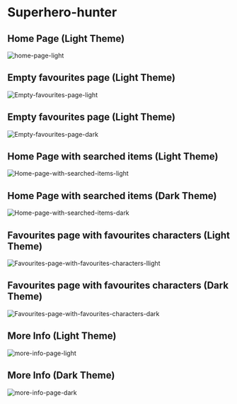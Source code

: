 # Superhero-hunter

## Home Page (Light Theme)
![home-page-light](https://user-images.githubusercontent.com/66960784/203381630-31bc1e97-e992-4b83-b2c7-a1db7d29ec04.png)

<!-- ## Home Page (Dark Theme)
![home-page-dark](https://user-images.githubusercontent.com/66960784/203381701-ba5cc4ff-cb3e-4f26-a627-fdf9d5d72d4f.png) -->


## Empty favourites page (Light Theme)
![Empty-favourites-page-light](https://user-images.githubusercontent.com/66960784/203382730-c6c4e5f6-33cf-4013-b52b-e8c3d8c1ae43.png)

## Empty favourites page (Light Theme)
![Empty-favourites-page-dark](https://user-images.githubusercontent.com/66960784/203382741-ca8d8c49-d32b-4c0e-8d79-308ee15d5b97.png)

## Home Page with searched items (Light Theme)
![Home-page-with-searched-items-light](https://user-images.githubusercontent.com/66960784/203382400-493f96f8-00af-4588-a7fa-a6759bdfb5d3.png)

## Home Page with searched items (Dark Theme)
![Home-page-with-searched-items-dark](https://user-images.githubusercontent.com/66960784/203382426-1e51fbb6-9787-4732-b208-049006312fb9.png)

## Favourites page with favourites characters (Light Theme)
![Favourites-page-with-favourites-characters-llight](https://user-images.githubusercontent.com/66960784/203382952-e51bd5ae-6042-4f3a-8065-c806dd3d3443.png)

## Favourites page with favourites characters (Dark Theme)
![Favourites-page-with-favourites-characters-dark](https://user-images.githubusercontent.com/66960784/203382969-a8868cec-7e3f-4f65-ac42-e8bf774bb61c.png)

## More Info (Light Theme)
![more-info-page-light](https://user-images.githubusercontent.com/66960784/203383576-93d26828-ec05-46c1-b6e7-1032a2c32b28.png)

## More Info (Dark Theme)
![more-info-page-dark](https://user-images.githubusercontent.com/66960784/203383629-fff285f9-9aa4-4e70-840c-da961e0b59e2.png)
